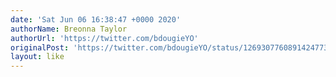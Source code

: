 ```yaml
---
date: 'Sat Jun 06 16:38:47 +0000 2020'
authorName: Breonna Taylor
authorUrl: 'https://twitter.com/bdougieYO'
originalPost: 'https://twitter.com/bdougieYO/status/1269307760891424773'
layout: like
---
```

